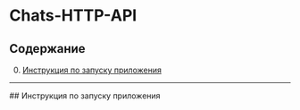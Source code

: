 # Сhats-HTTP-API

## Содержание  
0. [Инструкция по запуску приложения](#0)

____  
<a name="0">## Инструкция по запуску приложения</a>
